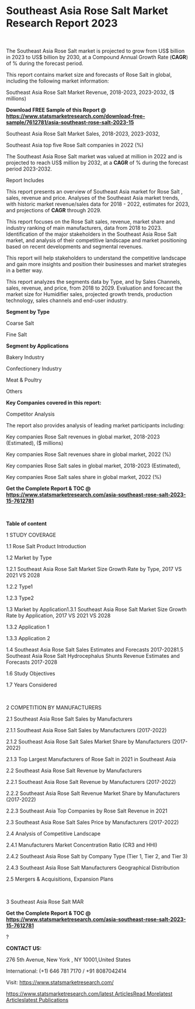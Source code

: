 <h1>Southeast Asia Rose Salt Market Research Report 2023</h1><br/><p>The Southeast Asia Rose Salt market is projected to grow from US$ billion in 2023 to US$ billion by 2030, at a Compound Annual Growth Rate (<strong>CAGR</strong>) of % during the forecast period.</p>
 
 
 
 <p>This report contains market size and forecasts of Rose Salt in global, including the following market information:</p>
 
 
 
 <p>Southeast Asia Rose Salt Market Revenue, 2018-2023, 2023-2032, ($ millions)</p>
 
 
 
 <p><strong>Download FREE Sample of this Report @ <a href="https://www.statsmarketresearch.com/download-free-sample/7612781/asia-southeast-rose-salt-2023-15">https://www.statsmarketresearch.com/download-free-sample/7612781/asia-southeast-rose-salt-2023-15</a></strong></p>
 
 
 
 <p>Southeast Asia Rose Salt Market Sales, 2018-2023, 2023-2032,</p>
 
 
 
 <p>Southeast Asia top five Rose Salt companies in 2022 (%)</p>
 
 
 
 <p>The Southeast Asia Rose Salt market was valued at million in 2022 and is projected to reach US$ million by 2032, at a <strong>CAGR</strong> of % during the forecast period 2023-2032.</p>
 
 
 
 <p>Report Includes</p>
 
 
 
 <p>This report presents an overview of Southeast Asia market for Rose Salt , sales, revenue and price. Analyses of the Southeast Asia market trends, with historic market revenue/sales data for 2018 - 2022, estimates for 2023, and projections of <strong>CAGR</strong> through 2029.</p>
 
 
 
 <p>This report focuses on the Rose Salt sales, revenue, market share and industry ranking of main manufacturers, data from 2018 to 2023. Identification of the major stakeholders in the Southeast Asia Rose Salt market, and analysis of their competitive landscape and market positioning based on recent developments and segmental revenues.</p>
 
 
 
 <p>This report will help stakeholders to understand the competitive landscape and gain more insights and position their businesses and market strategies in a better way.</p>
 
 
 
 <p>This report analyzes the segments data by Type, and by Sales Channels, sales, revenue, and price, from 2018 to 2029. Evaluation and forecast the market size for Humidifier sales, projected growth trends, production technology, sales channels and end-user industry.</p>
 
 
 
 <p><strong>Segment by Type</strong></p>
 
 
 
 <p>Coarse Salt</p>
 
 
 
 <p>Fine Salt</p>
 
 
 
 <p><strong>Segment <strong><strong>by Applications</strong></strong></strong></p>
 
 
 
 <p>Bakery Industry</p>
 
 
 
 <p>Confectionery Industry</p>
 
 
 
 <p>Meat & Poultry</p>
 
 
 
 <p>Others</p>
 
 
 
 <p><strong>Key Companies covered in this report:</strong></p>
 
 
 
 <p>Competitor Analysis</p>
 
 
 
 <p>The report also provides analysis of leading market participants including:</p>
 
 
 
 <p>Key companies Rose Salt revenues in global market, 2018-2023 (Estimated), ($ millions)</p>
 
 
 
 <p>Key companies Rose Salt revenues share in global market, 2022 (%)</p>
 
 
 
 <p>Key companies Rose Salt sales in global market, 2018-2023 (Estimated),</p>
 
 
 
 <p>Key companies Rose Salt sales share in global market, 2022 (%)</p>
 
 
 
 <div><b>Get the Complete Report & TOC @ <a href="https://www.statsmarketresearch.com/asia-southeast-rose-salt-2023-15-7612781">https://www.statsmarketresearch.com/asia-southeast-rose-salt-2023-15-7612781</a></b></div>
 
 
 
 <p><br />
 
 <b>Table of content</b></p>
 
 
 
 <p>1 STUDY COVERAGE<br />
 
 1.1 Rose Salt Product Introduction<br />
 
 1.2 Market by Type<br />
 
 1.2.1 Southeast Asia Rose Salt Market Size Growth Rate by Type, 2017 VS 2021 VS 2028<br />
 
 1.2.2 Type1<br />
 
 1.2.3 Type2<br />
 
 1.3 Market by Application1.3.1 Southeast Asia Rose Salt Market Size Growth Rate by Application, 2017 VS 2021 VS 2028<br />
 
 1.3.2 Application 1<br />
 
 1.3.3 Application 2<br />
 
 1.4 Southeast Asia Rose Salt Sales Estimates and Forecasts 2017-20281.5 Southeast Asia Rose Salt Hydrocephalus Shunts Revenue Estimates and Forecasts 2017-2028<br />
 
 1.6 Study Objectives<br />
 
 1.7 Years Considered<br />
 
 <br />
 
 2 COMPETITION BY MANUFACTURERS<br />
 
 2.1 Southeast Asia Rose Salt Sales by Manufacturers<br />
 
 2.1.1 Southeast Asia Rose Salt Sales by Manufacturers (2017-2022)<br />
 
 2.1.2 Southeast Asia Rose Salt Sales Market Share by Manufacturers (2017-2022)<br />
 
 2.1.3 Top Largest Manufacturers of Rose Salt in 2021 in Southeast Asia<br />
 
 2.2 Southeast Asia Rose Salt Revenue by Manufacturers<br />
 
 2.2.1 Southeast Asia Rose Salt Revenue by Manufacturers (2017-2022)<br />
 
 2.2.2 Southeast Asia Rose Salt Revenue Market Share by Manufacturers (2017-2022)<br />
 
 2.2.3 Southeast Asia Top Companies by Rose Salt Revenue in 2021<br />
 
 2.3 Southeast Asia Rose Salt Sales Price by Manufacturers (2017-2022)<br />
 
 2.4 Analysis of Competitive Landscape<br />
 
 2.4.1 Manufacturers Market Concentration Ratio (CR3 and HHI)<br />
 
 2.4.2 Southeast Asia Rose Salt by Company Type (Tier 1, Tier 2, and Tier 3)<br />
 
 2.4.3 Southeast Asia Rose Salt Manufacturers Geographical Distribution<br />
 
 2.5 Mergers & Acquisitions, Expansion Plans<br />
 
 <br />
 
 3 Southeast Asia Rose Salt MAR</p>
 
 
 
 <div><b>Get the Complete Report & TOC @ <a href="https://www.statsmarketresearch.com/asia-southeast-rose-salt-2023-15-7612781">https://www.statsmarketresearch.com/asia-southeast-rose-salt-2023-15-7612781</a></b></div>
 
 
 
 <p>? </p>
 
 
 
 <p><b>CONTACT US:</b><br />
 
 276 5th Avenue, New York , NY 10001,United States<br />
 
 International: (+1) 646 781 7170 / +91 8087042414<br />
 
 Visit: <a href="https://www.statsmarketresearch.com/">https://www.statsmarketresearch.com/</a><br />
 
 <a href="https://gyeongbokgung.com">https://www.statsmarketresearch.com/</a><a href="https://hallyeomaritime.com">latest Articles</a><a href="https://jingwansa.com">Read More</a><a href="https://nguoiviet.jp/">latest Articles</a><a href="https://www.intelmarketresearch.com/">latest Publications</a></p>